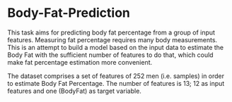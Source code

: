 # Body-Fat-Prediction

This task aims for predicting body fat percentage from a group of input features. Measuring fat percentage requires many body measurements. This is an attempt to build a model based on the input data to estimate the Body Fat with the sufficient number of features to do that, which could make fat percentage estimation more convenient.

The dataset comprises a set of features of 252 men (i.e. samples) in order to estimate Body Fat Percentage. The number of features is 13; 12 as input features and one (BodyFat) as target variable.

